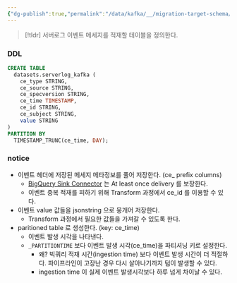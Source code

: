 ```yaml
---
{"dg-publish":true,"permalink":"/data/kafka/__/migration-target-schema/","tags":["kafka","connect","bigquery"],"noteIcon":""}
---
```



> [!tldr] 서버로그 이벤트 메세지를 적재할 테이블을 정의한다.

### DDL


```sql
CREATE TABLE
  datasets.serverlog_kafka (
    ce_type STRING,
    ce_source STRING,
    ce_specversion STRING,
    ce_time TIMESTAMP,
    ce_id STRING,
    ce_subject STRING,
    value STRING
)
PARTITION BY
  TIMESTAMP_TRUNC(ce_time, DAY);
```


### notice

- 이벤트 헤더에 저장된 메세지 메타정보를 풀어 저장한다. (ce_ prefix columns)
    - [BigQuery Sink Connector](https://docs.confluent.io/kafka-connectors/bigquery/current/overview.html) 는 At least once delivery 를 보장한다.
    - 이벤트 중복 적재를 피하기 위해 Transform 과정에서 ce_id 를 이용할 수 있다.
- 이벤트 value 값들을 jsonstring 으로 뭉개어 저장한다.
    - Transform 과정에서 필요한 값들을 가져갈 수 있도록 한다.
- paritioned table 로 생성한다. (key: ce_time)
    - 이벤트 발생 시각을 나타낸다.
    - `_PARTITIONTIME` 보다 이벤트 발생 시각(ce_time)을 파티셔닝 키로 설정한다.
        - 왜? 빅쿼리 적재 시간(ingestion time) 보다 이벤트 발생 시간이 더 적절하다. 파이프라인이 고장난 경우 다시 살아나기까지 텀이 발생할 수 있다.
        - ingestion time 이 실제 이벤트 발생시각보다 하루 넘게 차이날 수 있다.
